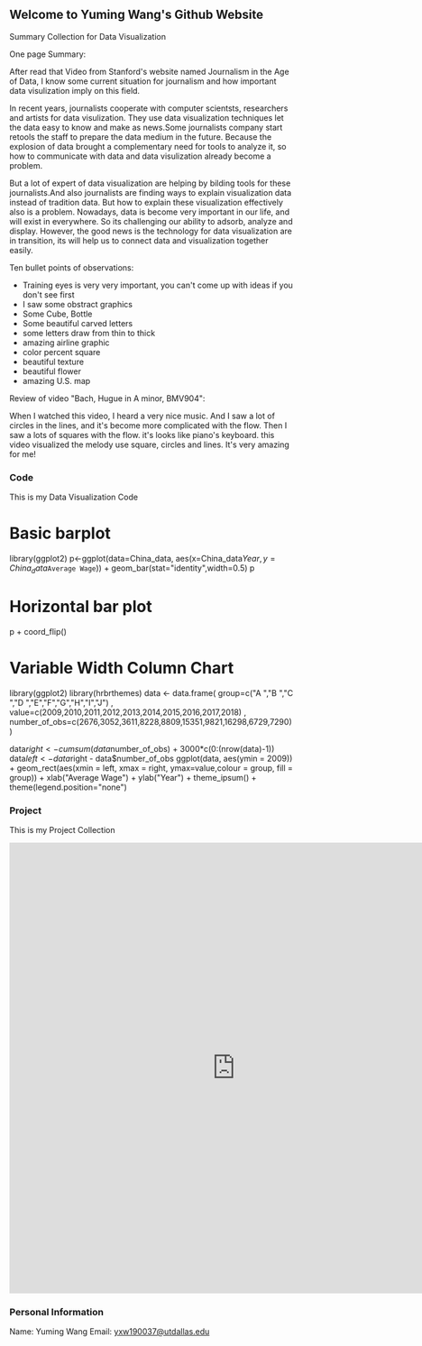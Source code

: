 ## Welcome to Yuming Wang's Github Website

Summary Collection for Data Visualization

One page Summary:

After read that Video from Stanford's website named Journalism in the Age of Data, I know some current situation for journalism and how important data visulization imply on this field.

In recent years, journalists cooperate with computer scientsts, researchers and artists for data visulization. They use data visualization techniques let the data easy to know and make as news.Some journalists company start retools the staff to prepare the data medium in the future. Because the explosion of data brought a complementary need for tools to analyze it, so how to communicate with data and data visulization already become a problem.

But a lot of expert of data visualization are helping by bilding tools for these journalists.And also journalists are finding ways to explain visualization data instead of tradition data. But how to explain these visualization effectively also is a problem. Nowadays, data is become very important in our life, and will exist in everywhere. So its challenging our ability to adsorb, analyze and display. However, the good news is the technology for data visualization are in transition, its will help us to connect data and visualization together easily.

Ten bullet points of observations:

- Training eyes is very very important, you can't come up with ideas if you don't see first
- I saw some obstract graphics
- Some Cube, Bottle
- Some beautiful carved letters
- some letters draw from thin to thick
- amazing airline graphic
- color percent square
- beautiful texture
- beautiful flower
- amazing U.S. map

Review of video "Bach, Hugue in A minor, BMV904":

When I watched this video, I heard a very nice music. And I saw a lot of circles in the lines, and it's become more complicated with the flow. Then I saw a lots of squares with the flow. it's looks like piano's keyboard. this video visualized the melody use square, circles and lines. It's very amazing for me!


### Code

This is my Data Visualization Code


# Basic barplot
library(ggplot2)
p<-ggplot(data=China_data, aes(x=China_data$Year, y=China_data$`Average Wage`)) +
  geom_bar(stat="identity",width=0.5)
p
# Horizontal bar plot
p + coord_flip()


# Variable Width Column Chart
library(ggplot2)
library(hrbrthemes)
data <- data.frame(
  group=c("A ","B ","C ","D ","E","F","G","H","I","J") , 
  value=c(2009,2010,2011,2012,2013,2014,2015,2016,2017,2018) , 
  number_of_obs=c(2676,3052,3611,8228,8809,15351,9821,16298,6729,7290)
)

data$right <- cumsum(data$number_of_obs) + 3000*c(0:(nrow(data)-1))
data$left <- data$right - data$number_of_obs 
ggplot(data, aes(ymin = 2009)) + 
  geom_rect(aes(xmin = left, xmax = right, ymax=value,colour = group, fill = group)) +
  xlab("Average Wage") + 
  ylab("Year") +
  theme_ipsum() +
  theme(legend.position="none") 







### Project

This is my Project Collection
<iframe width="800" height="800" src=" https://yumingwang.shinyapps.io/FinalProject/" frameborder="0" allowfullscreen></iframe> 

### Personal Information

Name: Yuming Wang
Email: yxw190037@utdallas.edu

